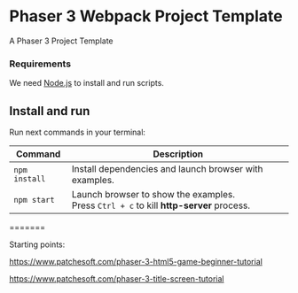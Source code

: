 # Phaser 3 Webpack Project Template

A Phaser 3 Project Template

### Requirements

We need [Node.js](https://nodejs.org) to install and run scripts.

## Install and run

Run next commands in your terminal:

| Command | Description |
|---------|-------------|
| `npm install` | Install dependencies and launch browser with examples.|
| `npm start` | Launch browser to show the examples. <br> Press `Ctrl + c` to kill **http-server** process. |
=======


Starting points:

https://www.patchesoft.com/phaser-3-html5-game-beginner-tutorial

https://www.patchesoft.com/phaser-3-title-screen-tutorial
